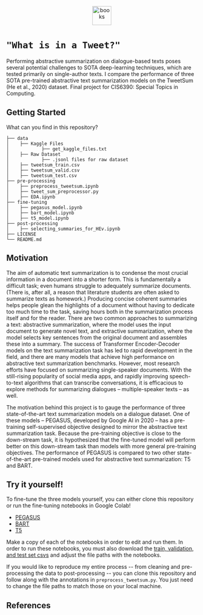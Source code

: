
 <p align="center"><img src="https://cliply.co/wp-content/uploads/2021/09/CLIPLY_372109260_TWITTER_LOGO_400.gif" alt="books" width="50"/></p>
 
# `"What is in a Tweet?"`
Performing abstractive summarization on dialogue-based texts poses several potential challenges to SOTA deep-learning techniques, which are tested primarily on single-author texts. I compare the performance of three SOTA pre-trained abstractive text summarization models on the TweetSum (He et al., 2020) dataset. Final project for CIS6390: Special Topics in Computing.  

## Getting Started
What can you find in this repository? 
```
├── data                        
│    ├── Kaggle Files  
│            ├── get_kaggle_files.txt  
│    ├── Raw Dataset  
│            ├── .jsonl files for raw dataset
│    ├── tweetsum_train.csv
│    ├── tweetsum_valid.csv
│    ├── tweetsum_test.csv
├── pre-processing     
│    ├── preprocess_tweetsum.ipynb 
│    ├── tweet_sum_preprocessor.py
│    ├── EDA.ipynb 
├── fine-tuning
│    ├── pegasus_model.ipynb
│    ├── bart_model.ipynb
│    ├── t5_model.ipynb
├── post-processing  
│    ├── selecting_summaries_for_HEv.ipynb
├── LICENSE
└── README.md
```
## Motivation
The aim of automatic text summarization is to condense the most crucial information in a document into a shorter form. This is fundamentally a difficult task; even humans struggle to adequately summarize documents. (There is, after all, a reason that literature students are often asked to summarize texts as homework.) Producing concise coherent summaries helps people glean the highlights of a document without having to dedicate too much time to the task, saving hours both in the summarization process itself and for the reader. There are two common approaches to summarizing a text: abstractive summarization, where the model uses the input document to generate novel text, and extractive summarization, where the model selects key sentences from the original document and assembles these into a summary. The success of Transformer Encoder-Decoder models on the text summarization task has led to rapid development in the field, and there are many models that achieve high performance on abstractive text summarization benchmarks. However, most research efforts have focused on summarizing single-speaker documents. With the still-rising popularity of social media apps, and rapidly improving speech-to-text algorithms that can transcribe conversations, it is efficacious to explore methods for summarizing dialogues – multiple-speaker texts – as well. 

The motivation behind this project is to gauge the performance of three state-of-the-art text summarization models on a dialogue dataset. One of these models – PEGASUS, developed by Google AI in 2020 – has a pre-training self-supervised objective designed to mirror the abstractive text summarization task. Because the pre-training objective is close to the down-stream task, it is hypothesized that the fine-tuned model will perform better on this down-stream task than models with more general pre-training objectives. The performance of PEGASUS is compared to two other state-of-the-art pre-trained models used for abstractive text summarization: T5 and BART. 

## Try it yourself!
To fine-tune the three models yourself, you can either clone this repository or run the fine-tuning notebooks in Google Colab! 

* [PEGASUS](https://colab.research.google.com/drive/1yE2WK6aRYAdhqcwJ6bj34mKulJGAouy3?usp=sharing)
* [BART](https://colab.research.google.com/drive/1cmAiuB14NrEjA2nENNPpPpgfU_jkTBMA?usp=sharing)
* [T5](https://colab.research.google.com/drive/1rNOFq9cLZseMm33n6jVDnokcARvivx5N?usp=sharing)

Make a copy of each of the notebooks in order to edit and run them. In order to run these notebooks, you must also download the [train, validation, and test set csvs](https://github.com/sarahaman/CIS6930_TweetSum_Summarization/tree/main/data) and adjust the file paths with the notebooks. 

If you would like to reproduce my entire process -- from cleaning and pre-processing the data to post-processing -- you can clone this repository and follow along with the annotations in `preprocess_tweetsum.py`. You just need to change the file paths to match those on your local machine.

## References
